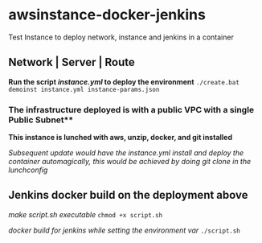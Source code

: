 # awsinstance-docker-jenkins
Test Instance to deploy network, instance and jenkins in a container

## Network | Server | Route

**Run the script _instance.yml_ to deploy the environment**
`./create.bat demoinst instance.yml instance-params.json`

### The infrastructure deployed is with a public VPC with a single Public Subnet**
**This instance is lunched with aws, unzip, docker, and git installed**

_Subsequent update would have the instance.yml install and deploy the container automagically, this would be achieved by doing git clone in the lunchconfig_

## Jenkins docker build on the deployment above
_make script.sh executable_
`chmod +x script.sh`

_docker build for jenkins while setting the environment var_
`./script.sh`




